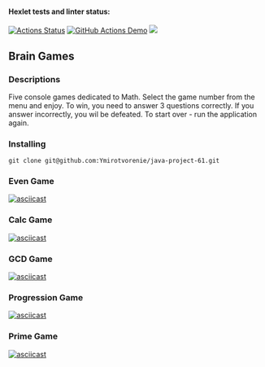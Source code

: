 #### Hexlet tests and linter status:
[![Actions Status](https://github.com/Ymirotvorenie/java-project-61/actions/workflows/hexlet-check.yml/badge.svg)](https://github.com/Ymirotvorenie/java-project-61/actions) [![GitHub Actions Demo](https://github.com/Ymirotvorenie/java-project-61/actions/workflows/github-actions-demo.yml/badge.svg)](https://github.com/Ymirotvorenie/java-project-61/actions/workflows/github-actions-demo.yml) <a href="https://codeclimate.com/github/Ymirotvorenie/java-project-61/maintainability"><img src="https://api.codeclimate.com/v1/badges/3c72ccc2f1c80d008a89/maintainability" /></a>

## **Brain Games**

### **Descriptions**
Five console games dedicated to Math. Select the game number from the menu and enjoy. 
To win, you need to answer 3 questions correctly. If you answer incorrectly,
you wil be defeated. To start over - run the application again.

### **Installing**
```
git clone git@github.com:Ymirotvorenie/java-project-61.git

```


### **Even Game**
[![asciicast](https://asciinema.org/a/oo3IRxq1FljkL9mnIejde1QWg.svg)](https://asciinema.org/a/oo3IRxq1FljkL9mnIejde1QWg)

### **Calc Game**
[![asciicast](https://asciinema.org/a/8stcVV6D5IKiOsZQRuXtUCsRx.svg)](https://asciinema.org/a/8stcVV6D5IKiOsZQRuXtUCsRx)


### **GCD Game**

[![asciicast](https://asciinema.org/a/Gkxvr4Yfy7VJl8hocRlYf8IPC.svg)](https://asciinema.org/a/Gkxvr4Yfy7VJl8hocRlYf8IPC)


### **Progression Game**

[![asciicast](https://asciinema.org/a/OTvlrOJrlcIaj7u1mwSikjgTO.svg)](https://asciinema.org/a/OTvlrOJrlcIaj7u1mwSikjgTO)


### **Prime Game**

[![asciicast](https://asciinema.org/a/VCI8TXAEPtOiObVuZWPJl8l2N.svg)](https://asciinema.org/a/VCI8TXAEPtOiObVuZWPJl8l2N)

